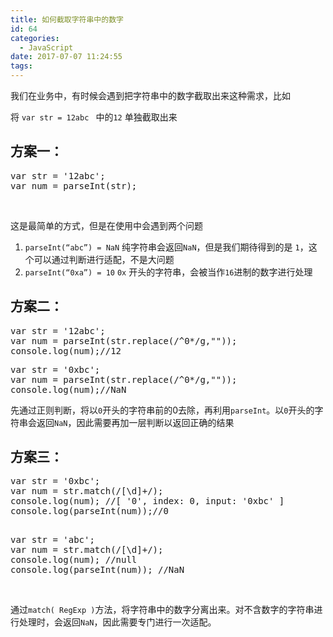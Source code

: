```yaml
---
title: 如何截取字符串中的数字
id: 64
categories:
  - JavaScript
date: 2017-07-07 11:24:55
tags:
---
```


我们在业务中，有时候会遇到把字符串中的数字截取出来这种需求，比如

将 `var str = 12abc ` 中的`12` 单独截取出来

## 方案一：

<pre class="EnlighterJSRAW" data-enlighter-language="js" data-enlighter-theme="godzilla">var str = '12abc';
var num = parseInt(str);</pre>

&nbsp;

这是最简单的方式，但是在使用中会遇到两个问题

1.  `parseInt(“abc”) = NaN`
纯字符串会返回`NaN`，但是我们期待得到的是 `1`，这个可以通过判断进行适配，不是大问题
2.  `parseInt(“0xa”) = 10`
`0x` 开头的字符串，会被当作`16`进制的数字进行处理

## 方案二：

<pre class="EnlighterJSRAW" data-enlighter-language="js" data-enlighter-theme="godzilla">var str = '12abc';
var num = parseInt(str.replace(/^0*/g,""));
console.log(num);//12</pre>

<pre class="EnlighterJSRAW" data-enlighter-language="js" data-enlighter-theme="godzilla">var str = '0xbc';
var num = parseInt(str.replace(/^0*/g,""));
console.log(num);//NaN</pre>

先通过正则判断，将以`0`开头的字符串前的0去除，再利用`parseInt`。以`0`开头的字符串会返回`NaN`，因此需要再加一层判断以返回正确的结果

## 方案三：

<pre class="EnlighterJSRAW" data-enlighter-language="js" data-enlighter-theme="godzilla">var str = '0xbc';
var num = str.match(/[\d]+/);
console.log(num); //[ '0', index: 0, input: '0xbc' ]
console.log(parseInt(num));//0

</pre>

<pre class="EnlighterJSRAW" data-enlighter-language="js" data-enlighter-theme="godzilla">var str = 'abc';
var num = str.match(/[\d]+/);
console.log(num); //null
console.log(parseInt(num)); //NaN</pre>

&nbsp;

通过`match( RegExp )`方法，将字符串中的数字分离出来。对不含数字的字符串进行处理时，会返回`NaN`，因此需要专门进行一次适配。